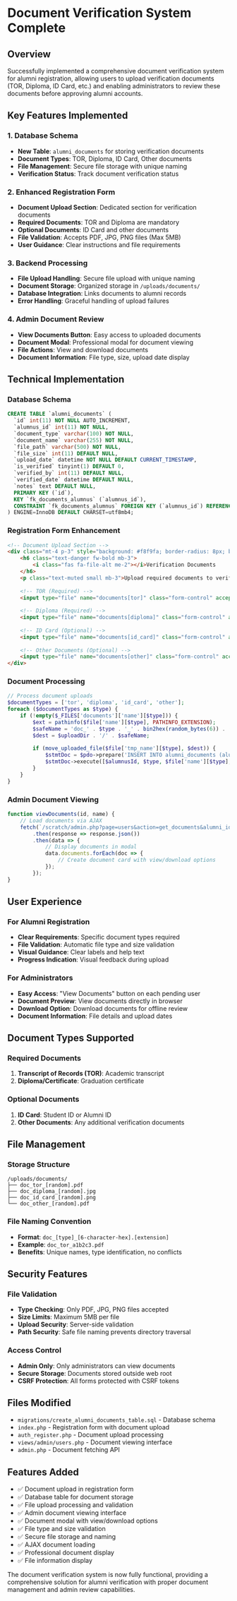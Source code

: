 # Document Verification System Complete

## Overview
Successfully implemented a comprehensive document verification system for alumni registration, allowing users to upload verification documents (TOR, Diploma, ID Card, etc.) and enabling administrators to review these documents before approving alumni accounts.

## Key Features Implemented

### 1. **Database Schema**
- **New Table**: `alumni_documents` for storing verification documents
- **Document Types**: TOR, Diploma, ID Card, Other documents
- **File Management**: Secure file storage with unique naming
- **Verification Status**: Track document verification status

### 2. **Enhanced Registration Form**
- **Document Upload Section**: Dedicated section for verification documents
- **Required Documents**: TOR and Diploma are mandatory
- **Optional Documents**: ID Card and other documents
- **File Validation**: Accepts PDF, JPG, PNG files (Max 5MB)
- **User Guidance**: Clear instructions and file requirements

### 3. **Backend Processing**
- **File Upload Handling**: Secure file upload with unique naming
- **Document Storage**: Organized storage in `/uploads/documents/`
- **Database Integration**: Links documents to alumni records
- **Error Handling**: Graceful handling of upload failures

### 4. **Admin Document Review**
- **View Documents Button**: Easy access to uploaded documents
- **Document Modal**: Professional modal for document viewing
- **File Actions**: View and download documents
- **Document Information**: File type, size, upload date display

## Technical Implementation

### **Database Schema**
```sql
CREATE TABLE `alumni_documents` (
  `id` int(11) NOT NULL AUTO_INCREMENT,
  `alumnus_id` int(11) NOT NULL,
  `document_type` varchar(100) NOT NULL,
  `document_name` varchar(255) NOT NULL,
  `file_path` varchar(500) NOT NULL,
  `file_size` int(11) DEFAULT NULL,
  `upload_date` datetime NOT NULL DEFAULT CURRENT_TIMESTAMP,
  `is_verified` tinyint(1) DEFAULT 0,
  `verified_by` int(11) DEFAULT NULL,
  `verified_date` datetime DEFAULT NULL,
  `notes` text DEFAULT NULL,
  PRIMARY KEY (`id`),
  KEY `fk_documents_alumnus` (`alumnus_id`),
  CONSTRAINT `fk_documents_alumnus` FOREIGN KEY (`alumnus_id`) REFERENCES `alumnus_bio` (`id`) ON DELETE CASCADE
) ENGINE=InnoDB DEFAULT CHARSET=utf8mb4;
```

### **Registration Form Enhancement**
```html
<!-- Document Upload Section -->
<div class="mt-4 p-3" style="background: #f8f9fa; border-radius: 8px; border-left: 4px solid #dc2626;">
    <h6 class="text-danger fw-bold mb-3">
        <i class="fas fa-file-alt me-2"></i>Verification Documents
    </h6>
    <p class="text-muted small mb-3">Upload required documents to verify your alumni status</p>
    
    <!-- TOR (Required) -->
    <input type="file" name="documents[tor]" class="form-control" accept=".pdf,.jpg,.jpeg,.png" required>
    
    <!-- Diploma (Required) -->
    <input type="file" name="documents[diploma]" class="form-control" accept=".pdf,.jpg,.jpeg,.png" required>
    
    <!-- ID Card (Optional) -->
    <input type="file" name="documents[id_card]" class="form-control" accept=".pdf,.jpg,.jpeg,.png">
    
    <!-- Other Documents (Optional) -->
    <input type="file" name="documents[other]" class="form-control" accept=".pdf,.jpg,.jpeg,.png">
</div>
```

### **Document Processing**
```php
// Process document uploads
$documentTypes = ['tor', 'diploma', 'id_card', 'other'];
foreach ($documentTypes as $type) {
    if (!empty($_FILES['documents']['name'][$type])) {
        $ext = pathinfo($file['name'][$type], PATHINFO_EXTENSION);
        $safeName = 'doc_' . $type . '_' . bin2hex(random_bytes(6)) . ($ext ? '.' . $ext : '');
        $dest = $uploadDir . '/' . $safeName;
        
        if (move_uploaded_file($file['tmp_name'][$type], $dest)) {
            $stmtDoc = $pdo->prepare('INSERT INTO alumni_documents (alumnus_id, document_type, document_name, file_path, file_size, upload_date) VALUES (?,?,?,?,?,NOW())');
            $stmtDoc->execute([$alumnusId, $type, $file['name'][$type], 'documents/' . $safeName, $file['size'][$type]]);
        }
    }
}
```

### **Admin Document Viewing**
```javascript
function viewDocuments(id, name) {
    // Load documents via AJAX
    fetch(`/scratch/admin.php?page=users&action=get_documents&alumni_id=${id}`)
        .then(response => response.json())
        .then(data => {
            // Display documents in modal
            data.documents.forEach(doc => {
                // Create document card with view/download options
            });
        });
}
```

## User Experience

### **For Alumni Registration**
- **Clear Requirements**: Specific document types required
- **File Validation**: Automatic file type and size validation
- **Visual Guidance**: Clear labels and help text
- **Progress Indication**: Visual feedback during upload

### **For Administrators**
- **Easy Access**: "View Documents" button on each pending user
- **Document Preview**: View documents directly in browser
- **Download Option**: Download documents for offline review
- **Document Information**: File details and upload dates

## Document Types Supported

### **Required Documents**
1. **Transcript of Records (TOR)**: Academic transcript
2. **Diploma/Certificate**: Graduation certificate

### **Optional Documents**
1. **ID Card**: Student ID or Alumni ID
2. **Other Documents**: Any additional verification documents

## File Management

### **Storage Structure**
```
/uploads/documents/
├── doc_tor_[random].pdf
├── doc_diploma_[random].jpg
├── doc_id_card_[random].png
└── doc_other_[random].pdf
```

### **File Naming Convention**
- **Format**: `doc_[type]_[6-character-hex].[extension]`
- **Example**: `doc_tor_a1b2c3.pdf`
- **Benefits**: Unique names, type identification, no conflicts

## Security Features

### **File Validation**
- **Type Checking**: Only PDF, JPG, PNG files accepted
- **Size Limits**: Maximum 5MB per file
- **Upload Security**: Server-side validation
- **Path Security**: Safe file naming prevents directory traversal

### **Access Control**
- **Admin Only**: Only administrators can view documents
- **Secure Storage**: Documents stored outside web root
- **CSRF Protection**: All forms protected with CSRF tokens

## Files Modified
- `migrations/create_alumni_documents_table.sql` - Database schema
- `index.php` - Registration form with document upload
- `auth_register.php` - Document upload processing
- `views/admin/users.php` - Document viewing interface
- `admin.php` - Document fetching API

## Features Added
- ✅ Document upload in registration form
- ✅ Database table for document storage
- ✅ File upload processing and validation
- ✅ Admin document viewing interface
- ✅ Document modal with view/download options
- ✅ File type and size validation
- ✅ Secure file storage and naming
- ✅ AJAX document loading
- ✅ Professional document display
- ✅ File information display

The document verification system is now fully functional, providing a comprehensive solution for alumni verification with proper document management and admin review capabilities.
